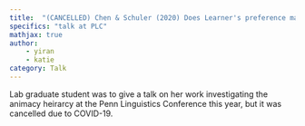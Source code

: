 ```yaml
---
title:  "(CANCELLED) Chen & Schuler (2020) Does Learner's preference match the typological pattern for Animacy Hierarchy in morphological marking?"
specifics: "talk at PLC"
mathjax: true
author: 
    - yiran
    - katie
category: Talk
---
```


Lab graduate student was to give a talk on her work investigating the animacy heirarcy at the Penn Linguistics Conference this year, but it was cancelled due to COVID-19. 
